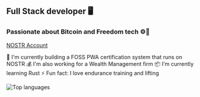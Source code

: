 ## Full Stack developer 🖥️
### Passionate about Bitcoin and Freedom tech ⚙️🔋

[NOSTR Account](https://primal.net/p/npub1m830l0zyglanr33mdhv4mewplmwwqffhezckvl8l9fzl4z2w5u9sxvl7yk)

🦞 I'm currently building a FOSS PWA certification system that runs on NOSTR
💰 I'm also working for a Wealth Management firm
📦 I’m currently learning Rust
⚡ Fun fact: I love endurance training and lifting 

![Top languages](https://github-readme-stats.vercel.app/api/top-langs/?username=mattwilson02&layout=compact&langs_count=8&theme=dark%22/%3E)
